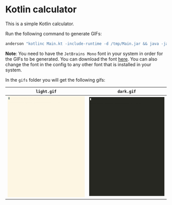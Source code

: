 # Kotlin calculator

This is a simple Kotlin calculator.

Run the following command to generate GIFs:

```bash
anderson "kotlinc Main.kt -include-runtime -d /tmp/Main.jar && java -jar /tmp/Main.jar" ./gifs ./config.yaml
```

**Note**: You need to have the `JetBrains Mono` font in your system in order for the GIFs to be generated.
You can download the font [here](https://www.jetbrains.com/lp/mono/).
You can also change the font in the config to any other font that is installed in your system.

In the `gifs` folder you will get the following gifs:

| `light.gif`                                                                   | `dark.gif`                                                                  |
|-------------------------------------------------------------------------------|-----------------------------------------------------------------------------|
| ![light.gif](../../test/resources/anderson/kotlin_calculator/linux/light.gif) | ![dark.gif](../../test/resources/anderson/kotlin_calculator/linux/dark.gif) |
